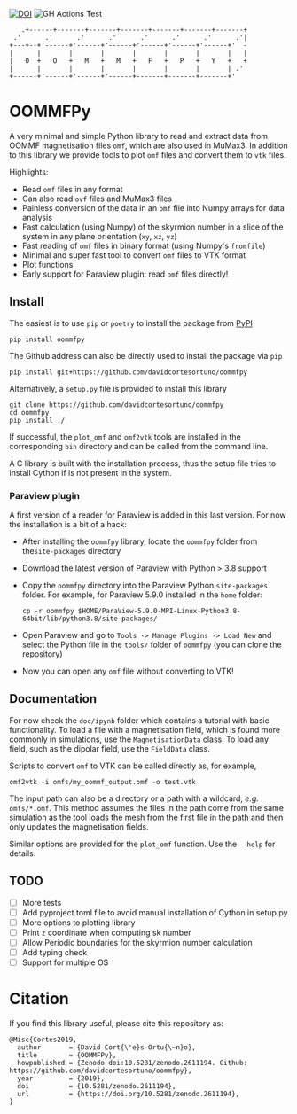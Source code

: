 [![DOI](https://zenodo.org/badge/DOI/10.5281/zenodo.2611194.svg)](https://doi.org/10.5281/zenodo.2611194)
![GH Actions Test](https://github.com/davidcortesortuno/oommfpy/actions/workflows/manual-test.yml/badge.svg?branch=test_gh_actions)

```
   .+------+-------+-------+-------+-------+-------+-------+
 .'      .'      .'      .'      .'      .'      .'      .'|
+---+--+'------+'------+'------+'------+'------+'------+'  -
|      |       |       |       |       |       |       |   |
|   O  +   O   +   M   +   M   +   F   +   P   +   Y   +   +
|      |       |       |       |       |       |       | .'
+------+'------+'------+'------+-------+-------+-------+'
```

# OOMMFPy

A very minimal and simple Python library to read and extract data from OOMMF
magnetisation files `omf`, which are also used in MuMax3. In addition to this
library we provide tools to plot `omf` files and convert them to `vtk` files.

Highlights:

- Read `omf` files in any format
- Can also read `ovf` files and MuMax3 files
- Painless conversion of the data in an `omf` file into Numpy arrays for data
  analysis
- Fast calculation (using Numpy) of the skyrmion number in a slice of the
  system in any plane orientation (`xy`, `xz`, `yz`)
- Fast reading of `omf` files in binary format (using Numpy's `fromfile`)
- Minimal and super fast tool to convert `omf` files to VTK format
- Plot functions
- Early support for Paraview plugin: read `omf` files directly!

## Install

The easiest is to use `pip` or `poetry` to install the package from
[PyPI](https://pypi.org/project/oommfpy)

    pip install oommfpy

The Github address can also be directly used to install the package via `pip`

    pip install git+https://github.com/davidcortesortuno/oommfpy

Alternatively, a `setup.py` file is provided to install this library

    git clone https://github.com/davidcortesortuno/oommfpy
    cd oommfpy
    pip install ./

If successful, the `plot_omf` and `omf2vtk` tools are installed in the
corresponding `bin` directory and can be called from the command line.

A C library is built with the installation process, thus the setup file tries
to install Cython if is not present in the system.

### Paraview plugin

A first version of a reader for Paraview is added in this last version. For now
the installation is a bit of a hack:

- After installing the `oommfpy` library, locate the `oommfpy` folder from
  the`site-packages` directory

- Download the latest version of Paraview with Python > 3.8 support

- Copy the `oommfpy` directory into the Paraview Python `site-packages` folder.
  For example, for Paraview 5.9.0 installed in the `home` folder:

  ```
  cp -r oommfpy $HOME/ParaView-5.9.0-MPI-Linux-Python3.8-64bit/lib/python3.8/site-packages/
  ```

- Open Paraview and go to `Tools -> Manage Plugins -> Load New` and select the
  Python file in the `tools/` folder of `oommfpy` (you can clone the
  repository)

- Now you can open any `omf` file without converting to VTK!

## Documentation

For now check the `doc/ipynb` folder which contains a tutorial with basic
functionality. To load a file with a magnetisation field, which is found more
commonly in simulations, use the `MagnetisationData` class. To load any field,
such as the dipolar field, use the `FieldData` class.

Scripts to convert `omf` to VTK can be called directly as, for example,

```
omf2vtk -i omfs/my_oommf_output.omf -o test.vtk
```

The input path can also be a directory or a path with a wildcard, *e.g.*
`omfs/*.omf`. This method assumes the files in the path come from the same
simulation as the tool loads the mesh from the first file in the path and then
only updates the magnetisation fields.

Similar options are provided for the `plot_omf` function. Use the `--help` for
details.

## TODO

- [ ] More tests
- [ ] Add pyproject.toml file to avoid manual installation of Cython in setup.py
- [ ] More options to plotting library
- [ ] Print `z` coordinate when computing sk number
- [ ] Allow Periodic boundaries for the skyrmion number calculation
- [ ] Add typing check
- [ ] Support for multiple OS

# Citation

If you find this library useful, please cite this repository as:

```
@Misc{Cortes2019,
  author       = {David Cort{\'e}s-Ortu{\~n}o},
  title        = {OOMMFPy},
  howpublished = {Zenodo doi:10.5281/zenodo.2611194. Github: https://github.com/davidcortesortuno/oommfpy},
  year         = {2019},
  doi          = {10.5281/zenodo.2611194},
  url          = {https://doi.org/10.5281/zenodo.2611194},
}
```
